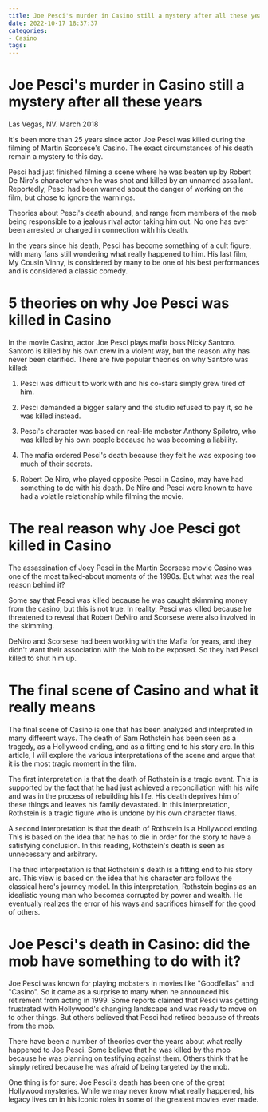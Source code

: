 ```yaml
---
title: Joe Pesci's murder in Casino still a mystery after all these years
date: 2022-10-17 18:37:37
categories:
- Casino
tags:
---
```



#  Joe Pesci's murder in Casino still a mystery after all these years

Las Vegas, NV. March 2018

It's been more than 25 years since actor Joe Pesci was killed during the filming of Martin Scorsese's Casino. The exact circumstances of his death remain a mystery to this day.

Pesci had just finished filming a scene where he was beaten up by Robert De Niro's character when he was shot and killed by an unnamed assailant. Reportedly, Pesci had been warned about the danger of working on the film, but chose to ignore the warnings.

Theories about Pesci's death abound, and range from members of the mob being responsible to a jealous rival actor taking him out. No one has ever been arrested or charged in connection with his death.

In the years since his death, Pesci has become something of a cult figure, with many fans still wondering what really happened to him. His last film, My Cousin Vinny, is considered by many to be one of his best performances and is considered a classic comedy.

#  5 theories on why Joe Pesci was killed in Casino

In the movie Casino, actor Joe Pesci plays mafia boss Nicky Santoro. Santoro is killed by his own crew in a violent way, but the reason why has never been clarified. There are five popular theories on why Santoro was killed:

1) Pesci was difficult to work with and his co-stars simply grew tired of him.

2) Pesci demanded a bigger salary and the studio refused to pay it, so he was killed instead.

3) Pesci's character was based on real-life mobster Anthony Spilotro, who was killed by his own people because he was becoming a liability.

4) The mafia ordered Pesci's death because they felt he was exposing too much of their secrets.

5) Robert De Niro, who played opposite Pesci in Casino, may have had something to do with his death. De Niro and Pesci were known to have had a volatile relationship while filming the movie.

#  The real reason why Joe Pesci got killed in Casino

The assassination of Joey Pesci in the Martin Scorsese movie Casino was one of the most talked-about moments of the 1990s. But what was the real reason behind it?

Some say that Pesci was killed because he was caught skimming money from the casino, but this is not true. In reality, Pesci was killed because he threatened to reveal that Robert DeNiro and Scorsese were also involved in the skimming.

DeNiro and Scorsese had been working with the Mafia for years, and they didn't want their association with the Mob to be exposed. So they had Pesci killed to shut him up.

#  The final scene of Casino and what it really means

The final scene of Casino is one that has been analyzed and interpreted in many different ways. The death of Sam Rothstein has been seen as a tragedy, as a Hollywood ending, and as a fitting end to his story arc. In this article, I will explore the various interpretations of the scene and argue that it is the most tragic moment in the film.

The first interpretation is that the death of Rothstein is a tragic event. This is supported by the fact that he had just achieved a reconciliation with his wife and was in the process of rebuilding his life. His death deprives him of these things and leaves his family devastated. In this interpretation, Rothstein is a tragic figure who is undone by his own character flaws.

A second interpretation is that the death of Rothstein is a Hollywood ending. This is based on the idea that he has to die in order for the story to have a satisfying conclusion. In this reading, Rothstein's death is seen as unnecessary and arbitrary.

The third interpretation is that Rothstein's death is a fitting end to his story arc. This view is based on the idea that his character arc follows the classical hero's journey model. In this interpretation, Rothstein begins as an idealistic young man who becomes corrupted by power and wealth. He eventually realizes the error of his ways and sacrifices himself for the good of others.

#  Joe Pesci's death in Casino: did the mob have something to do with it?

Joe Pesci was known for playing mobsters in movies like "Goodfellas" and "Casino". So it came as a surprise to many when he announced his retirement from acting in 1999. Some reports claimed that Pesci was getting frustrated with Hollywood's changing landscape and was ready to move on to other things. But others believed that Pesci had retired because of threats from the mob.

There have been a number of theories over the years about what really happened to Joe Pesci. Some believe that he was killed by the mob because he was planning on testifying against them. Others think that he simply retired because he was afraid of being targeted by the mob.

One thing is for sure: Joe Pesci's death has been one of the great Hollywood mysteries. While we may never know what really happened, his legacy lives on in his iconic roles in some of the greatest movies ever made.